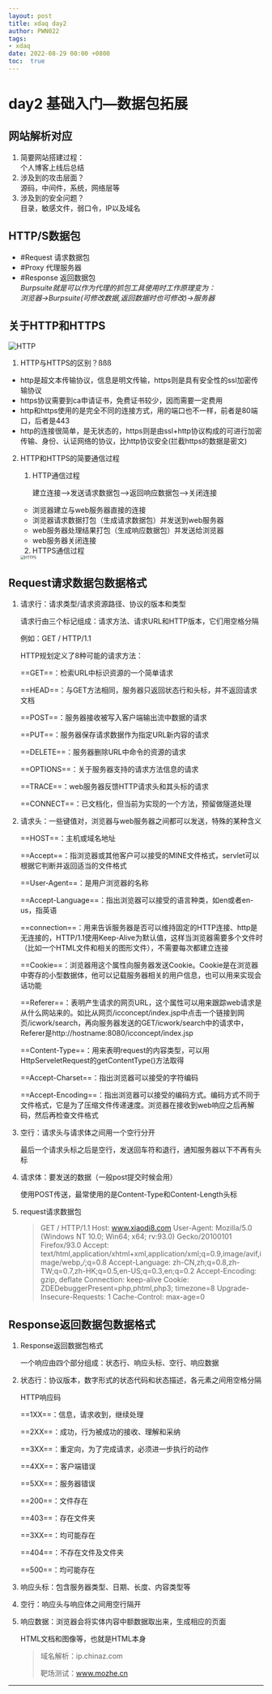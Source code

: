 ```yaml
---
layout: post
title: xdaq day2
author: PWN022
tags:
- xdaq
date: 2022-08-29 00:00 +0800
toc:  true
---
```


# day2 基础入门—数据包拓展

## 网站解析对应

1. 简要网站搭建过程：<br>个人博客上线后总结
2. 涉及到的攻击层面？<br>源码，中间件，系统，网络层等
3. 涉及到的安全问题？<br>目录，敏感文件，弱口令，IP以及域名

## HTTP/S数据包

- #Request 请求数据包
- #Proxy 代理服务器
- #Response 返回数据包<br>
  *Burpsuite就是可以作为代理的抓包工具使用时工作原理变为：<br>
  浏览器->Burpsuite(可修改数据,返回数据时也可修改)->服务器*

## 关于HTTP和HTTPS

![HTTP](https://cdn.jsdelivr.net/gh/PWN022/0x00/XDAQ/my_screenshot/HTTP.png)

1. HTTP与HTTPS的区别？ßßß

- http是超文本传输协议，信息是明文传输，https则是具有安全性的ssl加密传输协议
- https协议需要到ca申请证书，免费证书较少，因而需要一定费用
- http和https使用的是完全不同的连接方式，用的端口也不一样，前者是80端口，后者是443
- http的连接很简单，是无状态的，https则是由ssl+http协议构成的可进行加密传输、身份、认证网络的协议，比http协议安全(拦截https的数据是密文)

2. HTTP和HTTPS的简要通信过程

   1. HTTP通信过程

      建立连接—>发送请求数据包—>返回响应数据包—>关闭连接

   - 浏览器建立与web服务器直接的连接
   - 浏览器请求数据打包（生成请求数据包）并发送到web服务器
   - web服务器处理结果打包（生成响应数据包）并发送给浏览器
   - web服务器关闭连接

   2. HTTPS通信过程

   <img src="https://cdn.jsdelivr.net/gh/PWN022/0x00/XDAQ/my_screenshot/HTTPS.png" alt="HTTPS" style="zoom: 50%;" />

## Request请求数据包数据格式

1. 请求行：请求类型/请求资源路径、协议的版本和类型

   请求行由三个标记组成：请求方法、请求URL和HTTP版本，它们用空格分隔

   例如：GET / HTTP/1.1

   HTTP规划定义了8种可能的请求方法：

   ==GET==：检索URL中标识资源的一个简单请求

   ==HEAD==：与GET方法相同，服务器只返回状态行和头标，并不返回请求文档

   ==POST==：服务器接收被写入客户端输出流中数据的请求

   ==PUT==：服务器保存请求数据作为指定URL新内容的请求

   ==DELETE==：服务器删除URL中命令的资源的请求

   ==OPTIONS==：关于服务器支持的请求方法信息的请求

   ==TRACE==：web服务器反馈HTTP请求头和其头标的请求

   ==CONNECT==：已文档化，但当前为实现的一个方法，预留做隧道处理

2. 请求头：一些键值对，浏览器与web服务器之间都可以发送，特殊的某种含义

   ==HOST==：主机或域名地址

   ==Accept==：指浏览器或其他客户可以接受的MINE文件格式，servlet可以根据它判断并返回适当的文件格式

   ==User-Agent==：是用户浏览器的名称

   ==Accept-Language==：指出浏览器可以接受的语言种类，如en或者en-us，指英语

   ==connection==：用来告诉服务器是否可以维持固定的HTTP连接、http是无连接的，HTTP/1.1使用Keep-Alive为默认值，这样当浏览器需要多个文件时（比如一个HTML文件和相关的图形文件），不需要每次都建立连接

   ==Cookie==：浏览器用这个属性向服务器发送Cookie。Cookie是在浏览器中寄存的小型数据体，他可以记载服务器相关的用户信息，也可以用来实现会话功能

   ==Referer==：表明产生请求的网页URL，这个属性可以用来跟踪web请求是从什么网站来的。如比从网页/icconcept/index.jsp中点击一个链接到网页/icwork/search，再向服务器发送的GET/icwork/search中的请求中，Referer是http://hostname:8080/icconcept/index.jsp

   ==Content-Type==：用来表明request的内容类型，可以用HttpServeletRequest的getContentType()方法取得

   ==Accept-Charset==：指出浏览器可以接受的字符编码

   ==Accept-Encoding==：指出浏览器可以接受的编码方式。编码方式不同于文件格式，它是为了压缩文件传递速度。浏览器在接收到web响应之后再解码，然后再检查文件格式

3. 空行：请求头与请求体之间用一个空行分开

   最后一个请求头标之后是空行，发送回车符和退行，通知服务器以下不再有头标

4. 请求体：要发送的数据（一般post提交时候会用）

   使用POST传送，最常使用的是Content-Type和Content-Length头标

5. request请求数据包

   > GET / HTTP/1.1
   > Host: www.xiaodi8.com
   > User-Agent: Mozilla/5.0 (Windows NT 10.0; Win64; x64; rv:93.0) Gecko/20100101 Firefox/93.0
   > Accept: text/html,application/xhtml+xml,application/xml;q=0.9,image/avif,image/webp,*/*;q=0.8
   > Accept-Language: zh-CN,zh;q=0.8,zh-TW;q=0.7,zh-HK;q=0.5,en-US;q=0.3,en;q=0.2
   > Accept-Encoding: gzip, deflate
   > Connection: keep-alive
   > Cookie: ZDEDebuggerPresent=php,phtml,php3; timezone=8
   > Upgrade-Insecure-Requests: 1
   > Cache-Control: max-age=0

## Response返回数据包数据格式

1. Response返回数据包格式

   一个响应由四个部分组成：状态行、响应头标、空行、响应数据

2. 状态行：协议版本，数字形式的状态代码和状态描述，各元素之间用空格分隔

   HTTP响应码

   ==1XX==：信息，请求收到，继续处理

   ==2XX==：成功，行为被成功的接收、理解和采纳

   ==3XX==：重定向，为了完成请求，必须进一步执行的动作

   ==4XX==：客户端错误

   ==5XX==：服务器错误

   ==200==：文件存在

   ==403==：存在文件夹

   ==3XX==：均可能存在

   ==404==：不存在文件及文件夹

   ==500==：均可能存在

3. 响应头标：包含服务器类型、日期、长度、内容类型等

4. 空行：响应头与响应体之间用空行隔开

5. 响应数据：浏览器会将实体内容中额数据取出来，生成相应的页面

   HTML文档和图像等，也就是HTML本身

   > 域名解析：ip.chinaz.com
   >
   > 靶场测试：www.mozhe.cn

---

